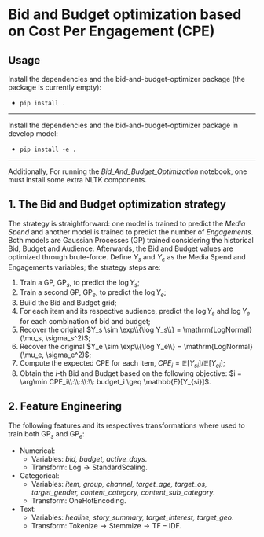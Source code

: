 # Bid and Budget optimization based on Cost Per Engagement (CPE)

## Usage
Install the dependencies and the bid-and-budget-optimizer package (the package is currently empty):
- `pip install .`
---
Install the dependencies and the bid-and-budget-optimizer package in develop model:
- `pip install -e .`
---
Additionally, For running the *Bid_And_Budget_Optimization* notebook, one must install some extra NLTK components.

## 1. The Bid and Budget optimization strategy
The strategy is straightforward: one model is trained to predict the *Media Spend* and another model is trained to predict the number of *Engagements*. Both models are Gaussian Processes (GP) trained considering the historical Bid, Budget and Audience. Afterwards, the Bid and Budget values are optimized through brute-force. Define $Y_s$ and $Y_e$ as the Media Spend and Engagements variables; the strategy steps are:
1. Train a GP, $\mathrm{GP}_s$, to predict the $\log Y_s$;
2. Train a second GP, $\mathrm{GP}_e$, to predict the $\log Y_e$;
3. Build the Bid and Budget grid;
4. For each item and its respective audience, predict the $\log Y_s$ ahd $\log Y_e$ for each combination of bid and budget;
5. Recover the original $Y_s \sim \exp\\{\log Y_s\\} = \mathrm{LogNormal}(\mu_s, \sigma_s^2)$;
6. Recover the original $Y_e \sim \exp\\{\log Y_e\\} = \mathrm{LogNormal}(\mu_e, \sigma_e^2)$;
7. Compute the expected CPE for each item, $CPE_i = \mathbb{E}[Y_{si}] / \mathbb{E}[Y_{ei}]$;
8. Obtain the $i$-th Bid and Budget based on the following objective: $i = \arg\min CPE_i\\:\\::\\:\\: budget_i \geq \mathbb{E}[Y_{si}]$.

## 2. Feature Engineering
The following features and its respectives transformations where used to train both $\mathrm{GP}_s$ and $\mathrm{GP}_e$:
- Numerical:
  - Variables: *bid, budget, active_days*.
  - Transform: $\mathrm{Log} \rightarrow \mathrm{StandardScaling}$.
- Categorical:
  - Variables: *item, group, channel, target_age, target_os, target_gender, content_category, content_sub_category*.
  - Transform: $\mathrm{OneHotEncoding}$.
- Text:
  - Variables: *healine, story_summary, target_interest, target_geo*.
  - Transform: $\mathrm{Tokenize} \rightarrow \mathrm{Stemmize} \rightarrow \mathrm{TF-IDF}$.
